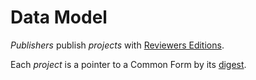 # Data Model

_Publishers_ publish _projects_ with [Reviewers Editions](https://www.npmjs.com/packages/reviewers-edition-parse).

Each _project_ is a pointer to a Common Form by its [digest](https://www.npmjs.com/packages/commonform-hash).
